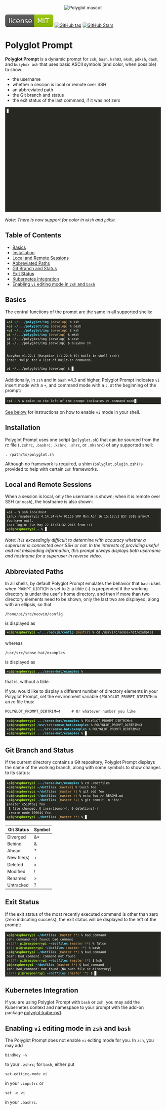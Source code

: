 <p align="center">
    <img src="img/polyglot_mascot.png" alt="Polyglot mascot">
</p>

[![License](img/mit_license.svg)](https://opensource.org/licenses/MIT)
[![GitHub tag](https://img.shields.io/github/tag/agkozak/polyglot.svg)](https://GitHub.com/agkozak/polyglot/tags/)
[![GitHub Stars](https://img.shields.io/github/stars/agkozak/polyglot.svg)](https://github.com/agkozak/agkozak-zsh-theme/stargazers)

# Polyglot Prompt

**Polyglot Prompt** is a dynamic prompt for `zsh`, `bash`, `ksh93`, `mksh`, `pdksh`, `dash`, and `busybox ash` that uses basic ASCII symbols (and color, when possible) to show:

* the username
* whether a session is local or remote over SSH
* an abbreviated path
* the Git branch and status
* the exit status of the last command, if it was not zero

![Polyglot Prompt demo](img/demo.gif)

*Note: There is now support for color in `mksh` and `pdksh`.*

## Table of Contents

- [Basics](#basics)
- [Installation](#installation)
- [Local and Remote Sessions](#local-and-remote-sessions)
- [Abbreviated Paths](#abbreviated-paths)
- [Git Branch and Status](#git-branch-and-status)
- [Exit Status](#exit-status)
- [Kubernetes Integration](#kubernetes-integration)
- [Enabling `vi` editing mode in `zsh` and `bash`](#enabling-vi-editing-mode-in-zsh-and-bash)

## Basics

The central functions of the prompt are the same in all supported shells:

![Polyglot working in several shells](img/polyglot-with-several-shells.png)

Additionally, in `zsh` and in `bash` v4.3 and higher, Polyglot Prompt indicates `vi` insert mode with a `+`, and command mode with a `:`, at the beginning of the prompt:

![`zsh` line editing](img/zsh-line-editing.png)

[See below](#enabling-vi-editing-mode-in-zsh-and-bash) for instructions on how to enable `vi` mode in your shell.

## Installation

Polyglot Prompt uses one script (`polyglot.sh`) that can be sourced from the *rc* file (`.zshrc`, `.bashrc`, `.kshrc`, `.shrc`, or `.mkshrc`) of any supported shell:

    . /path/to/polyglot.sh

Although no framework is required, a shim (`polyglot.plugin.zsh`) is provided to help with certain `zsh` frameworks.

## Local and Remote Sessions

When a session is local, only the username is shown; when it is remote over SSH (or `mosh`), the hostname is also shown:

![Local and remote sessions](img/local-and-remote-sessions.png)

*Note: It is exceedingly difficult to determine with accuracy whether a superuser is connected over SSH or not. In the interests of providing useful and not misleading information, this prompt always displays both username and hostname for a superuser in reverse video.*

## Abbreviated Paths

In all shells, by default Polyglot Prompt emulates the behavior that `bash` uses when `PROMPT_DIRTRIM` is set to `2`: a tilde (`~`) is prepended if the working directory is under the user's home directory, and then if more than two directory elements need to be shown, only the last two are displayed, along with an ellipsis, so that

    /home/pi/src/neovim/config

is displayed as

![~/.../neovim/config](img/abbreviated_paths_1.png)

whereas

    /usr/src/sense-hat/examples

is displayed as

![.../sense-hat/examples](img/abbreviated_paths_2.png)

that is, without a tilde.

If you would like to display a different number of directory elements in your Polyglot Prompt, set the environment variable `$POLYGLOT_PROMPT_DIRTRIM` in an *rc* file thus:

    POLYGLOT_PROMPT_DIRTRIM=4     # Or whatever number you like

![POLYGLOT_PROMPT_DIRTRIM examples](img/POLYGLOT_PROMPT_DIRTRIM_examples.png)

## Git Branch and Status

If the current directory contains a Git repository, Polyglot Prompt displays the name of the working branch, along with some symbols to show changes to its status:

![Git examples](img/git-examples.png)

Git Status | Symbol
--- | ---
Diverged | &\*
Behind | &
Ahead | \*
New file(s) | +
Deleted | x
Modified | !
Renamed | >
Untracked | ?

## Exit Status

If the exit status of the most recently executed command is other than zero (zero indicating success), the exit status will be displayed to the left of the prompt:

![Exit status displayed in `zsh`, `bash`, and `ksh`](img/exit-status.png)

## Kubernetes Integration

If you are using Polyglot Prompt with `bash` or `zsh`, you may add the Kubernetes context and namespace to your prompt with the add-on package [polyglot-kube-ps1](https://github.com/agkozak/polyglot-kube-ps1).

## Enabling `vi` editing mode in `zsh` and `bash`

The Polyglot Prompt does not enable `vi` editing mode for you. In `zsh`, you may add

    bindkey -v

to your `.zshrc`; for `bash`, either put

    set-editing-mode vi

in your `.inputrc` or

    set -o vi

in your `.bashrc`.
